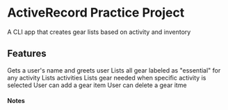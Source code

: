 # ActiveRecord Practice Project

A CLI app that creates gear lists based on activity and inventory



## Features
Gets a user's name and greets user
Lists all gear labeled as "essential" for any activity
Lists activities
Lists gear needed when specific activity is selected
User can add a gear item
User can delete a gear itme

#### Notes
